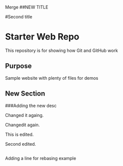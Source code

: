 Merge
##NEW TITLE

#Second title
# Starter Web Repo

This repository is for showing how Git and GitHub work

## Purpose

Sample website with plenty of files for demos

## New Section


###Adding the new desc

Changed it againg.


Changedit again.

This is edited.

Second edited.
##
Adding a line for rebasing example
